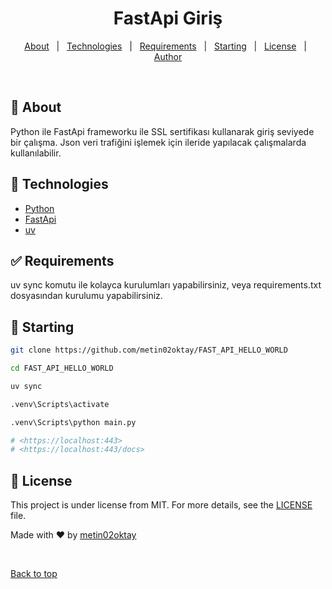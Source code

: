 <h1 align="center">FastApi Giriş</h1>

<p align="center">
  <a href="#dart-about">About</a> &#xa0; | &#xa0; 
  <a href="#rocket-technologies">Technologies</a> &#xa0; | &#xa0;
  <a href="#white_check_mark-requirements">Requirements</a> &#xa0; | &#xa0;
  <a href="#checkered_flag-starting">Starting</a> &#xa0; | &#xa0;
  <a href="#memo-license">License</a> &#xa0; | &#xa0;
  <a href="https://github.com/metin02oktay" target="_blank">Author</a>
</p>

<br>

## :dart: About ##

Python ile FastApi frameworku ile SSL sertifikası kullanarak giriş seviyede bir çalışma. Json veri trafiğini işlemek için ileride yapılacak çalışmalarda kullanılabilir.


## :rocket: Technologies ##

- [Python](https://www.python.org/)
- [FastApi](https://github.com/fastapi/fastapi)
- [uv](https://docs.astral.sh/uv/)


## :white_check_mark: Requirements ##

uv sync komutu ile kolayca kurulumları yapabilirsiniz, veya requirements.txt dosyasından kurulumu yapabilirsiniz.

## :checkered_flag: Starting ##

```bash
git clone https://github.com/metin02oktay/FAST_API_HELLO_WORLD

cd FAST_API_HELLO_WORLD

uv sync

.venv\Scripts\activate

.venv\Scripts\python main.py

# <https://localhost:443>
# <https://localhost:443/docs>
```

## :memo: License ##

This project is under license from MIT. For more details, see the [LICENSE](LICENSE.md) file.


Made with :heart: by <a href="https://github.com/metin02oktay" target="_blank">metin02oktay</a>

&#xa0;

<a href="#top">Back to top</a>
